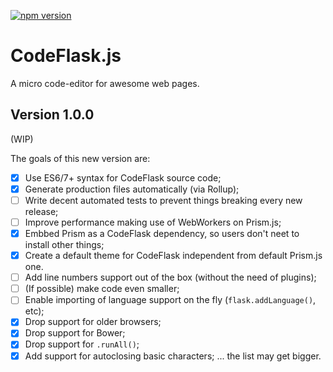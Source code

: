 [![npm version](https://badge.fury.io/js/codeflask.svg)](https://www.npmjs.com/package/codeflask)

# CodeFlask.js
A micro code-editor for awesome web pages.

## Version 1.0.0

(WIP)

The goals of this new version are:

- [x] Use ES6/7+ syntax for CodeFlask source code;
- [x] Generate production files automatically (via Rollup);
- [ ] Write decent automated tests to prevent things breaking every new release;
- [ ] Improve performance making use of WebWorkers on Prism.js;
- [x] Embbed Prism as a CodeFlask dependency, so users don't neet to install other things;
- [x] Create a default theme for CodeFlask independent from default Prism.js one.
- [ ] Add line numbers support out of the box (without the need of plugins);
- [ ] (If possible) make code even smaller;
- [ ] Enable importing of language support on the fly (`flask.addLanguage()`, etc);
- [x] Drop support for older browsers;
- [x] Drop support for Bower;
- [x] Drop support for `.runAll()`;
- [x] Add support for autoclosing basic characters;
... the list may get bigger.